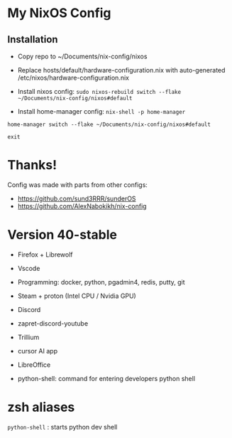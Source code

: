 # My NixOS Config


## Installation

- Copy repo to ~/Documents/nix-config/nixos
- Replace hosts/default/hardware-configuration.nix with auto-generated /etc/nixos/hardware-configuration.nix

- Install nixos config:
`sudo nixos-rebuild switch --flake ~/Documents/nix-config/nixos#default`

- Install home-manager config:
`nix-shell -p home-manager`

`home-manager switch --flake ~/Documents/nix-config/nixos#default`

`exit`


# Thanks!

Config was made with parts from other configs:
- https://github.com/sund3RRR/sunderOS
- https://github.com/AlexNabokikh/nix-config


# Version 40-stable

- Firefox + Librewolf
- Vscode
- Programming: docker, python, pgadmin4, redis, putty, git
- Steam + proton (Intel CPU / Nvidia GPU)
- Discord
- zapret-discord-youtube
- Trillium
- cursor AI app
- LibreOffice

- python-shell: command for entering developers python shell


# zsh aliases

`python-shell` : starts python dev shell
 